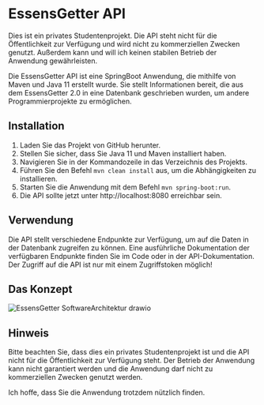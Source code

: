 # EssensGetter API

Dies ist ein privates Studentenprojekt. Die API steht nicht für die Öffentlichkeit zur Verfügung und wird nicht zu kommerziellen Zwecken genutzt. Außerdem kann und will ich keinen stabilen Betrieb der Anwendung gewährleisten.

Die EssensGetter API ist eine SpringBoot Anwendung, die mithilfe von Maven und Java 11 erstellt wurde. Sie stellt Informationen bereit, die aus dem EssensGetter 2.0 in eine Datenbank geschrieben wurden, um andere Programmierprojekte zu ermöglichen.

## Installation

1. Laden Sie das Projekt von GitHub herunter.
2. Stellen Sie sicher, dass Sie Java 11 und Maven installiert haben.
3. Navigieren Sie in der Kommandozeile in das Verzeichnis des Projekts.
4. Führen Sie den Befehl `mvn clean install` aus, um die Abhängigkeiten zu installieren.
5. Starten Sie die Anwendung mit dem Befehl `mvn spring-boot:run`.
6. Die API sollte jetzt unter http://localhost:8080 erreichbar sein.

## Verwendung

Die API stellt verschiedene Endpunkte zur Verfügung, um auf die Daten in der Datenbank zugreifen zu können. Eine ausführliche Dokumentation der verfügbaren Endpunkte finden Sie im Code oder in der API-Dokumentation.
Der Zugriff auf die API ist nur mit einem Zugriffstoken möglich!

## Das Konzept
![EssensGetter SoftwareArchitektur drawio](https://user-images.githubusercontent.com/76694468/212703594-940beb80-5eb2-4c86-8026-01444e6c8775.png)

## Hinweis

Bitte beachten Sie, dass dies ein privates Studentenprojekt ist und die API nicht für die Öffentlichkeit zur Verfügung steht. Der Betrieb der Anwendung kann nicht garantiert werden und die Anwendung darf nicht zu kommerziellen Zwecken genutzt werden.

Ich hoffe, dass Sie die Anwendung trotzdem nützlich finden.
